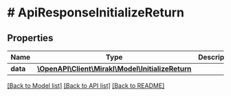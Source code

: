 # # ApiResponseInitializeReturn

## Properties

Name | Type | Description | Notes
------------ | ------------- | ------------- | -------------
**data** | [**\OpenAPI\Client\Mirakl\Model\InitializeReturn**](InitializeReturn.md) |  |

[[Back to Model list]](../../README.md#models) [[Back to API list]](../../README.md#endpoints) [[Back to README]](../../README.md)
